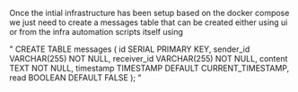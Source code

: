 Once the intial infrastructure has been setup based on the docker compose we just need to create a messages table that can be created either using ui or from the infra automation scripts itself using 

"
CREATE TABLE messages (
    id SERIAL PRIMARY KEY,
    sender_id VARCHAR(255) NOT NULL,
    receiver_id VARCHAR(255) NOT NULL,
    content TEXT NOT NULL,
    timestamp TIMESTAMP DEFAULT CURRENT_TIMESTAMP,
    read BOOLEAN DEFAULT FALSE
);
"

